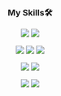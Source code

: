 <div align="center">



### My Skills🛠
<img src="https://img.shields.io/badge/JavaScript-F7DF1E?style=for-the-badge&logo=JavaScript&logoColor=white" /> <img src="https://img.shields.io/badge/React-61DAFB?style=for-the-badge&logo=React&logoColor=white" />

<img src="https://img.shields.io/badge/Node-339933?style=for-the-badge&logo=Node.js&logoColor=white" /> <img src="https://img.shields.io/badge/Express-000000?style=for-the-badge&logo=Express&logoColor=white" /> <img src="https://img.shields.io/badge/Sequelize-52B0E7?style=for-the-badge&logo=Sequelize&logoColor=white"/>

<img src="https://img.shields.io/badge/MySQL-4479A1?style=for-the-badge&logo=MySQL&logoColor=white" /> <img src="https://img.shields.io/badge/Socket.io-010101?style=for-the-badge&logo=Socket.io&logoColor=white" />

<img src="https://img.shields.io/badge/Amazon AWS-232F3E?style=for-the-badge&logo=Amazon AWS&logoColor=white" /> <img src="https://img.shields.io/badge/GitHub-181717?style=for-the-badge&logo=GitHub&logoColor=white" />




</div>




<!--
**BaGyun0107/BaGyun0107** is a ✨ _special_ ✨ repository because its `README.md` (this file) appears on your GitHub profile.

Here are some ideas to get you started:

- 🔭 I’m currently working on ...
- 🌱 I’m currently learning ...
- 👯 I’m looking to collaborate on ...
- 🤔 I’m looking for help with ...
- 💬 Ask me about ...
- 📫 How to reach me: ...
- 😄 Pronouns: ...
- ⚡ Fun fact: ...
-->
